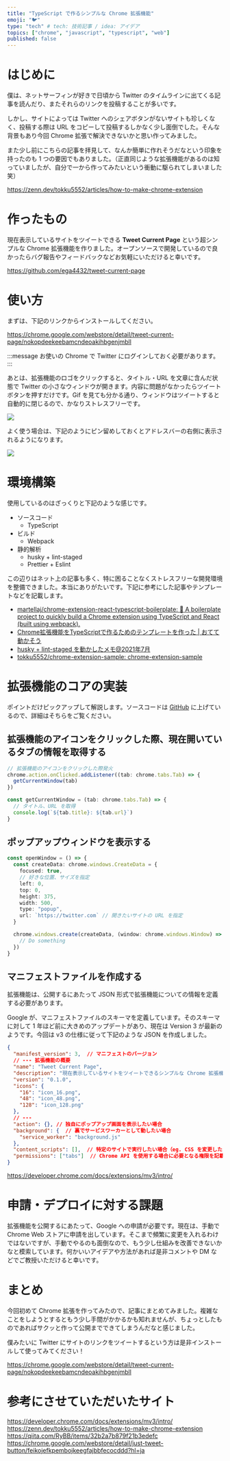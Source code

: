 ```yaml
---
title: "TypeScript で作るシンプルな Chrome 拡張機能"
emoji: "🐦"
type: "tech" # tech: 技術記事 / idea: アイデア
topics: ["chrome", "javascript", "typescript", "web"]
published: false
---
```

# はじめに

僕は、ネットサーフィンが好きで日頃から Twitter のタイムラインに出てくる記事を読んだり、またそれらのリンクを投稿することが多いです。

しかし、サイトによっては Twitter へのシェアボタンがないサイトも珍しくなく、投稿する際は URL をコピーして投稿するしかなく少し面倒でした。そんな背景もあり今回 Chrome 拡張で解決できないかと思い作ってみました。

また少し前にこちらの記事を拝見して、なんか簡単に作れそうだなという印象を持ったのも 1 つの要因でもありました。（正直同じような拡張機能があるのは知っていましたが、自分で一から作ってみたいという衝動に駆られてしまいました笑）

https://zenn.dev/tokku5552/articles/how-to-make-chrome-extension

# 作ったもの

現在表示しているサイトをツイートできる **Tweet Current Page** という超シンプルな Chrome 拡張機能を作りました。オープンソースで開発しているので良かったらバグ報告やフィードバックなどお気軽にいただけると幸いです。

https://github.com/ega4432/tweet-current-page

# 使い方

まずは、下記のリンクからインストールしてください。

https://chrome.google.com/webstore/detail/tweet-current-page/nokopdeekeebamcndeoakihbgenjmbll

:::message
お使いの Chrome で Twitter にログインしておく必要があります。
:::

あとは、拡張機能のロゴをクリックすると、タイトル・URL を文章に含んだ状態で Twitter の小さなウィンドウが開きます。内容に問題がなかったらツイートボタンを押すだけです。Gif を見ても分かる通り、ウィンドウはツイートすると自動的に閉じるので、かなりストレスフリーです。

![](https://user-images.githubusercontent.com/38056766/144696879-6f4b5c68-4f00-42bb-8b9d-7437bffb8284.gif)

よく使う場合は、下記のようにピン留めしておくとアドレスバーの右側に表示されるようになります。

![](https://storage.googleapis.com/zenn-user-upload/ba81c5e18609-20211219.png)

# 環境構築

使用しているのはざっくりと下記のような感じです。

- ソースコード
  - TypeScript
- ビルド
  - Webpack
- 静的解析
  - husky + lint-staged
  - Prettier + Eslint

この辺りはネット上の記事も多く、特に困ることなくストレスフリーな開発環境を整備できました。本当にありがたいです。下記に参考にした記事やテンプレートなどを記載します。

- [martellaj/chrome\-extension\-react\-typescript\-boilerplate: 🔨 A boilerplate project to quickly build a Chrome extension using TypeScript and React \(built using webpack\)\.](https://github.com/martellaj/chrome-extension-react-typescript-boilerplate)
- [Chrome拡張機能をTypeScriptで作るためのテンプレートを作った \| おてて動かそう](https://takumi-oda.com/blog/2021/06/09/i-made-a-template-for-making-a-chrome-extension-with-typescript/)
- [husky \+ lint\-staged を動かしたメモ@2021年7月](https://zenn.dev/dashboard/deploys#deployments-history)
- [tokku5552/chrome\-extension\-sample: chrome\-extension\-sample](https://github.com/tokku5552/chrome-extension-sample)

# 拡張機能のコアの実装

ポイントだけピックアップして解説します。ソースコードは [GitHub](https://github.com/ega4432/tweet-current-page/blob/main/src/background.ts) に上げているので、詳細はそちらをご覧ください。

## 拡張機能のアイコンをクリックした際、現在開いているタブの情報を取得する

```ts
// 拡張機能のアイコンをクリックした際発火
chrome.action.onClicked.addListener((tab: chrome.tabs.Tab) => {
  getCurrentWindow(tab)
})

const getCurrentWindow = (tab: chrome.tabs.Tab) => {
  // タイトル、URL を取得
  console.log(`${tab.title}: ${tab.url}`)
}
```

## ポップアップウィンドウを表示する

```ts
const openWindow = () => {
  const createData: chrome.windows.CreateData = {
    focused: true,
    // 好きな位置、サイズを指定
    left: 0,
    top: 0,
    height: 375,
    width: 500,
    type: "popup",
    url: `https://twitter.com` // 開きたいサイトの URL を指定
  }

  chrome.windows.create(createData, (window: chrome.windows.Window) => {
    // Do something
  })
}
```

## マニフェストファイルを作成する

拡張機能は、公開するにあたって JSON 形式で拡張機能についての情報を定義する必要があります。

Google が、マニフェストファイルのスキーマを定義しています。そのスキーマに対して 1 年ほど前に大きめのアップデートがあり、現在は Version 3 が最新のようです。今回は v3 の仕様に従って下記のような JSON を作成しました。

```json
{
  "manifest_version": 3,  // マニフェストのバージョン
  // --- 拡張機能の概要
  "name": "Tweet Current Page",
  "description": "現在表示しているサイトをツイートできるシンプルな Chrome 拡張機能。",
  "version": "0.1.0",
  "icons": {
    "16": "icon_16.png",
    "48": "icon_48.png",
    "128": "icon_128.png"
  },
  // ---
  "action": {}, // 独自にポップアップ画面を表示したい場合
  "background": {  // 裏でサービスワーカーとして動したい場合
    "service_worker": "background.js"
  },
  "content_scripts": [],  // 特定のサイトで実行したい場合（eg. CSS を変更したり、DOM 操作したり…）
  "permissions": ["tabs"]  // Chrome API を使用する場合に必要となる権限を記載
}
```
https://developer.chrome.com/docs/extensions/mv3/intro/

# 申請・デプロイに対する課題

拡張機能を公開するにあたって、Google への申請が必要です。現在は、手動で Chrome Web ストアに申請を出しています。そこまで頻繁に変更を入れるわけではないですが、手動でやるのも面倒なので、もう少し仕組みを改善できないかなと模索しています。何かいいアイデアや方法があれば是非コメントや DM などでご教授いただけると幸いです。

# まとめ

今回初めて Chrome 拡張を作ってみたので、記事にまとめてみました。複雑なことをしようとするともう少し手間がかかるかも知れませんが、ちょっとしたものであればサクッと作って公開までできてしまうんだなと感じました。

僕みたいに Twitter にサイトのリンクをツイートするという方は是非インストールして使ってみてください！

https://chrome.google.com/webstore/detail/tweet-current-page/nokopdeekeebamcndeoakihbgenjmbll

# 参考にさせていただいたサイト

https://developer.chrome.com/docs/extensions/mv3/intro/
https://zenn.dev/tokku5552/articles/how-to-make-chrome-extension
https://qiita.com/RyBB/items/32b2a7b879f21b3edefc
https://chrome.google.com/webstore/detail/just-tweet-button/feikojefkpembojkeegfajbbfecocddd?hl=ja
